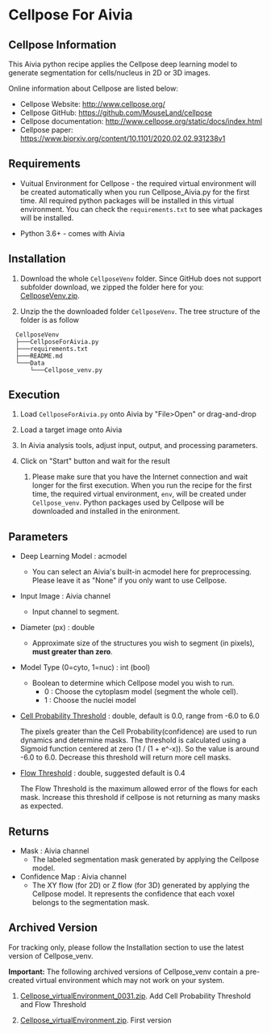 # Cellpose For Aivia

## Cellpose Information

This Aivia python recipe applies the Cellpose deep learning model to generate segmentation for cells/nucleus in 2D or 3D images.

Online information about Cellpose are listed below:

* Cellpose Website: http://www.cellpose.org/
* Cellpose GitHub: https://github.com/MouseLand/cellpose
* Cellpose documentation: http://www.cellpose.org/static/docs/index.html
* Cellpose paper: https://www.biorxiv.org/content/10.1101/2020.02.02.931238v1

## Requirements

* Vuitual Environment for Cellpose - the required virtual environment will be created automatically when you run Cellpose_Aivia.py for the first time. All required python packages will be installed in this virtual environment. You can check the `requirements.txt` to see what packages will be installed.

* Python 3.6+ - comes with Aivia

## Installation

1. Download the whole `CellposeVenv` folder. Since GitHub does not support subfolder download, we zipped the folder here for you: [CellposeVenv.zip](../ZippedVenvFolders/CellposeVenv.zip).

2. Unzip the the downloaded folder `CellposeVenv`. The tree structure of the folder is as follow

```bash=
  CellposeVenv
  ├───CellposeForAivia.py
  ├───requirements.txt
  ├───README.md
  └───Data
      └───Cellpose_venv.py
```

## Execution

1. Load `CellposeForAivia.py` onto Aivia by "File>Open" or drag-and-drop

2. Load a target image onto Aivia

3. In Aivia analysis tools, adjust input, output, and processing parameters.

4. Click on "Start" button and wait for the result
    1. Please make sure that you have the Internet connection and wait longer for the first execution. When you run the recipe for the first time, the required virtual environment, `env`, will be created under `Cellpose_venv`. Python packages used by Cellpose will be downloaded and installed in the enironment.

## Parameters

* Deep Learning Model : acmodel
  * You can select an Aivia's built-in acmodel here for preprocessing. Please leave it as "None" if you only want to use Cellpose.

* Input Image : Aivia channel
  * Input channel to segment.

* Diameter (px) : double
  * Approximate size of the structures you wish to segment (in pixels), **must greater than zero**.

* Model Type (0=cyto, 1=nuc) : int (bool)
  * Boolean to determine which Cellpose model you wish to run.
    * 0 : Choose the cytoplasm model (segment the whole cell).
    * 1 : Choose the nuclei model

* [Cell Probability Threshold](https://cellpose.readthedocs.io/en/latest/settings.html?highlight=threshold#cell-probability-threshold) : double, default is 0.0, range from -6.0 to 6.0

    The pixels greater than the Cell Probability(confidence) are used to
    run dynamics and determine masks. The threshold is calculated using a
    Sigmoid function centered at zero (1 / (1 + e^-x)). So the value is
    around -6.0 to 6.0. Decrease this threshold will return more cell masks.

* [Flow Threshold](https://cellpose.readthedocs.io/en/latest/settings.html?highlight=threshold#flow-threshold) : double, suggested default is 0.4

    The Flow Threshold is the maximum allowed error of the flows for each mask.
    Increase this threshold if cellpose is not returning as many masks as
    expected.

## Returns

* Mask : Aivia channel
  * The labeled segmentation mask generated by applying the Cellpose model.
* Confidence Map : Aivia channel
  * The XY flow (for 2D) or Z flow (for 3D) generated by applying the Cellpose model. It represents the confidence that each voxel belongs to the segmentation mask.

## Archived Version

For tracking only, please follow the Installation section to use the latest version of Cellpose_venv.

**Important:** The following archived versions of Cellpose_venv contain a pre-created virtual environment which may not work on your system.

1. [Cellpose_virtualEnvironment_0031.zip](https://www.dropbox.com/s/5cjusygca6ibdeo/Cellpose_virtualEnvironment_0031.zip?dl=0). Add Cell Probability Threshold and Flow Threshold

2. [Cellpose_virtualEnvironment.zip](https://www.dropbox.com/s/0dczdliehhqj0wr/Cellpose_virtualEnvironment.zip?dl=1). First version
